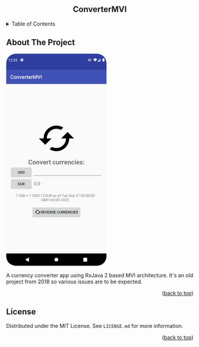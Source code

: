 <a name="readme-top"></a>

<!-- PROJECT LOGO -->
<br />
<div align="center">
<h2 align="center">ConverterMVI</h2>
</div>



<!-- TABLE OF CONTENTS -->
<details>
  <summary>Table of Contents</summary>
  <ol>
    <li>
      <a href="#about-the-project">About The Project</a>
    </li>
    <li><a href="#license">License</a></li>
  </ol>
</details>



<!-- ABOUT THE PROJECT -->
## About The Project

<img src="https://raw.githubusercontent.com/tosoba/ConverterMVI/master/Screenshot.png" alt="Logo" width="270" height="570">

A currency converter app using RxJava 2 based MVI architecture. It's an old project from 2018 so various issues are to be expected.

<p align="right">(<a href="#readme-top">back to top</a>)</p>



<!-- LICENSE -->
## License

Distributed under the MIT License. See `LICENSE.md` for more information.

<p align="right">(<a href="#readme-top">back to top</a>)</p>

